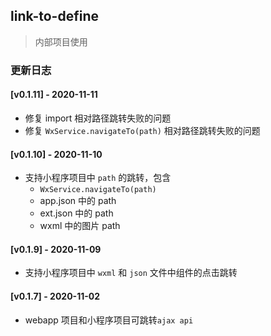 ## link-to-define

> 内部项目使用

### 更新日志

#### [v0.1.11] - 2020-11-11

- 修复 import 相对路径跳转失败的问题
- 修复 `WxService.navigateTo(path)` 相对路径跳转失败的问题

#### [v0.1.10] - 2020-11-10

- 支持小程序项目中 `path` 的跳转，包含
  - `WxService.navigateTo(path)`
  - app.json 中的 path
  - ext.json 中的 path
  - wxml 中的图片 path

#### [v0.1.9] - 2020-11-09

- 支持小程序项目中 `wxml` 和 `json` 文件中组件的点击跳转

#### [v0.1.7] - 2020-11-02

- webapp 项目和小程序项目可跳转`ajax api`
